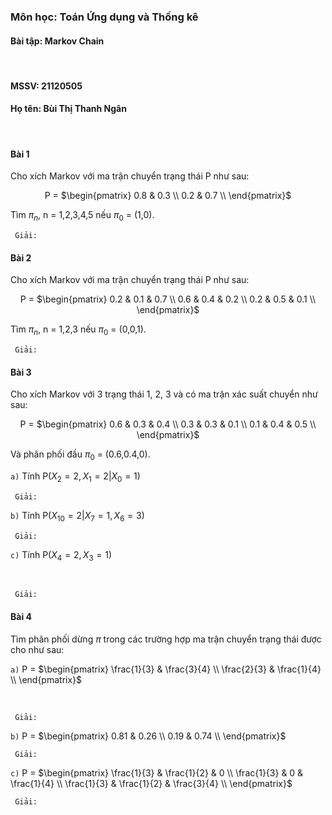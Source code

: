 ### Môn học: Toán Ứng dụng và Thống kê
#### Bài tập: Markov Chain
</br>

#### MSSV: 21120505
#### Họ tên: Bùi Thị Thanh Ngân
</br>

#### Bài 1
Cho xích Markov với ma trận chuyển trạng thái P như sau: </br>
<div align="center">

P = $\begin{pmatrix}
    0.8 & 0.3 \\
    0.2 & 0.7 \\
    \end{pmatrix}$

</div>

Tìm $\pi_n$, n = 1,2,3,4,5 nếu $\pi_0$ = (1,0).
</br>

` Giải:`






#### Bài 2
Cho xích Markov với ma trận chuyển trạng thái P như sau: </br>
<div align="center">

P = $\begin{pmatrix}
    0.2 & 0.1 & 0.7 \\
    0.6 & 0.4 & 0.2 \\
    0.2 & 0.5 & 0.1 \\
    \end{pmatrix}$

</div>

Tìm $\pi_n$, n = 1,2,3 nếu $\pi_0$ = (0,0,1).
</br>

` Giải:`






#### Bài 3
Cho xích Markov với 3 trạng thái 1, 2, 3 và có ma trận xác suất chuyển như sau: </br>
<div align="center">

P = $\begin{pmatrix}
    0.6 & 0.3 & 0.4 \\
    0.3 & 0.3 & 0.1 \\
    0.1 & 0.4 & 0.5 \\
    \end{pmatrix}$

</div>

Và phân phối đầu $\pi_0$ =  (0.6,0.4,0). </br>

`a)` Tính P($X_2 = 2, X_1 = 2 | X_0 = 1$)
</br>

` Giải:`



`b)` Tính P($X_10 = 2 | X_7 = 1, X_6 = 3$)
</br>

` Giải:`




`c)` Tính P($X_4 = 2, X_3 = 1$)

</br>

` Giải:`



#### Bài 4
Tìm phân phối dừng $\pi$ trong các trường hợp ma trận chuyển trạng thái được cho như sau: </br>

`a)` P = $\begin{pmatrix}
        \frac{1}{3} & \frac{3}{4} \\
        \frac{2}{3} & \frac{1}{4} \\
        \end{pmatrix}$

 </br>

` Giải:`


`b)` P = $\begin{pmatrix}
        0.81 & 0.26 \\
        0.19 & 0.74 \\
        \end{pmatrix}$
</br>

` Giải:`



`c)` P = $\begin{pmatrix}
        \frac{1}{3} & \frac{1}{2} & 0 \\
        \frac{1}{3} & 0 & \frac{1}{4} \\
        \frac{1}{3} & \frac{1}{2} & \frac{3}{4} \\
        \end{pmatrix}$
</br>

` Giải:`

